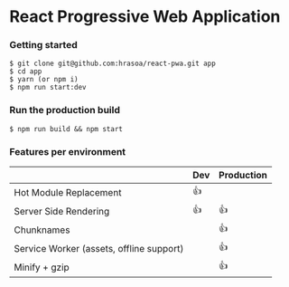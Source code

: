 # React Progressive Web Application

### Getting started

    $ git clone git@github.com:hrasoa/react-pwa.git app
    $ cd app
    $ yarn (or npm i)
    $ npm run start:dev
    
### Run the production build

    $ npm run build && npm start
    
### Features per environment

| | Dev | Production
--- | --- | ---
Hot Module Replacement | :+1: |
Server Side Rendering | :+1: | :+1:
Chunknames | | :+1:
Service Worker (assets, offline support) | | :+1:
Minify + gzip | | :+1:
